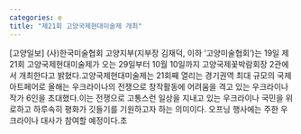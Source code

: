 ```yaml
---
categories: e
title: "제21회 고양국제현대미술제 개최"
---
```

[고양일보] (사)한국미술협회 고양지부(지부장 김재덕, 이하 ‘고양미술협회’)는 19일 제21회 고양국제현대미술제가 오는 29일부터 10월 10일까지 고양국제꽃박람회장 2관에서 개최한다고 밝혔다.고양국제현대미술제는 21회째 열리는 경기권역 최대 규모의 국제아트페어로 올해는 우크라이나의 전쟁으로 창작활동에 어려움을 격고 있는 우크라이나 작가 6인을 초대했다.이는 전쟁으로 고통스런 일상을 지내고 있는 우크라이나 국민을 위로하고 하루속히 평화가 깃들기를 기원하고자 하는 의미이다. 오프닝 행사에는 주한 우크라이나 대사가 참여할 예정이다.초